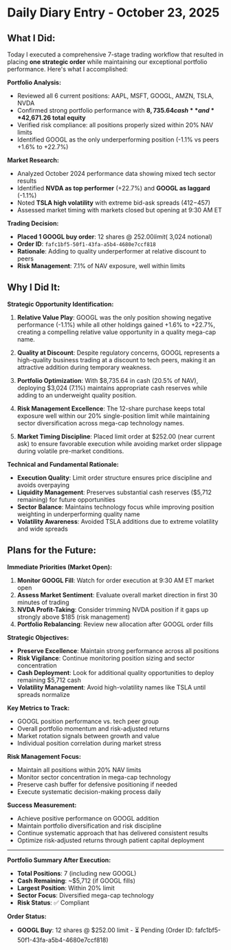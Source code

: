 # Daily Diary Entry - October 23, 2025

## What I Did:

Today I executed a comprehensive 7-stage trading workflow that resulted in placing **one strategic order** while maintaining our exceptional portfolio performance. Here's what I accomplished:

**Portfolio Analysis:**
- Reviewed all 6 current positions: AAPL, MSFT, GOOGL, AMZN, TSLA, NVDA
- Confirmed strong portfolio performance with **$8,735.64 cash** and **$42,671.26 total equity**
- Verified risk compliance: all positions properly sized within 20% NAV limits
- Identified GOOGL as the only underperforming position (-1.1% vs peers +1.6% to +22.7%)

**Market Research:**
- Analyzed October 2024 performance data showing mixed tech sector results
- Identified **NVDA as top performer** (+22.7%) and **GOOGL as laggard** (-1.1%)
- Noted **TSLA high volatility** with extreme bid-ask spreads ($412-$457)
- Assessed market timing with markets closed but opening at 9:30 AM ET

**Trading Decision:**
- **Placed 1 GOOGL buy order**: 12 shares @ $252.00 limit (~$3,024 notional)
- **Order ID**: `fafc1bf5-50f1-43fa-a5b4-4680e7ccf818`
- **Rationale**: Adding to quality underperformer at relative discount to peers
- **Risk Management**: 7.1% of NAV exposure, well within limits

## Why I Did It:

**Strategic Opportunity Identification:**
1. **Relative Value Play**: GOOGL was the only position showing negative performance (-1.1%) while all other holdings gained +1.6% to +22.7%, creating a compelling relative value opportunity in a quality mega-cap name.

2. **Quality at Discount**: Despite regulatory concerns, GOOGL represents a high-quality business trading at a discount to tech peers, making it an attractive addition during temporary weakness.

3. **Portfolio Optimization**: With $8,735.64 in cash (20.5% of NAV), deploying $3,024 (7.1%) maintains appropriate cash reserves while adding to an underweight quality position.

4. **Risk Management Excellence**: The 12-share purchase keeps total exposure well within our 20% single-position limit while maintaining sector diversification across mega-cap technology names.

5. **Market Timing Discipline**: Placed limit order at $252.00 (near current ask) to ensure favorable execution while avoiding market order slippage during volatile pre-market conditions.

**Technical and Fundamental Rationale:**
- **Execution Quality**: Limit order structure ensures price discipline and avoids overpaying
- **Liquidity Management**: Preserves substantial cash reserves ($5,712 remaining) for future opportunities
- **Sector Balance**: Maintains technology focus while improving position weighting in underperforming quality name
- **Volatility Awareness**: Avoided TSLA additions due to extreme volatility and wide spreads

## Plans for the Future:

**Immediate Priorities (Market Open):**
1. **Monitor GOOGL Fill**: Watch for order execution at 9:30 AM ET market open
2. **Assess Market Sentiment**: Evaluate overall market direction in first 30 minutes of trading
3. **NVDA Profit-Taking**: Consider trimming NVDA position if it gaps up strongly above $185 (risk management)
4. **Portfolio Rebalancing**: Review new allocation after GOOGL order fills

**Strategic Objectives:**
- **Preserve Excellence**: Maintain strong performance across all positions
- **Risk Vigilance**: Continue monitoring position sizing and sector concentration
- **Cash Deployment**: Look for additional quality opportunities to deploy remaining $5,712 cash
- **Volatility Management**: Avoid high-volatility names like TSLA until spreads normalize

**Key Metrics to Track:**
- GOOGL position performance vs. tech peer group
- Overall portfolio momentum and risk-adjusted returns
- Market rotation signals between growth and value
- Individual position correlation during market stress

**Risk Management Focus:**
- Maintain all positions within 20% NAV limits
- Monitor sector concentration in mega-cap technology
- Preserve cash buffer for defensive positioning if needed
- Execute systematic decision-making process daily

**Success Measurement:**
- Achieve positive performance on GOOGL addition
- Maintain portfolio diversification and risk discipline
- Continue systematic approach that has delivered consistent results
- Optimize risk-adjusted returns through patient capital deployment

---

**Portfolio Summary After Execution:**
- **Total Positions**: 7 (including new GOOGL)
- **Cash Remaining**: ~$5,712 (if GOOGL fills)
- **Largest Position**: Within 20% limit
- **Sector Focus**: Diversified mega-cap technology
- **Risk Status**: ✅ Compliant

**Order Status:**
- **GOOGL Buy**: 12 shares @ $252.00 limit - ⏳ Pending (Order ID: fafc1bf5-50f1-43fa-a5b4-4680e7ccf818)